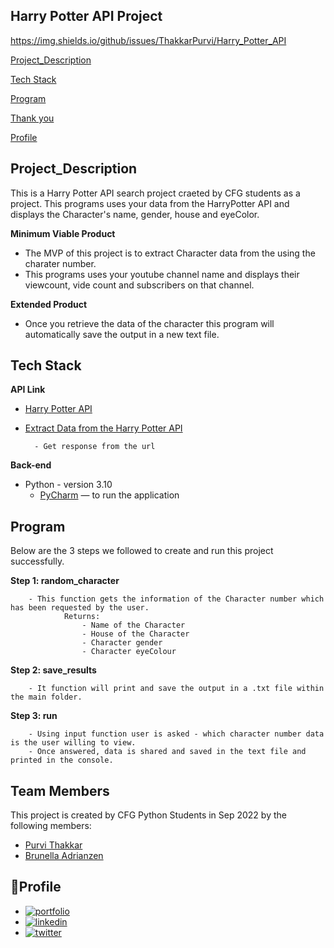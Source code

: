 ## **Harry Potter API Project**

https://img.shields.io/github/issues/ThakkarPurvi/Harry_Potter_API

[Project_Description](https://github.com/ThakkarPurvi/Harry_Potter_API#project_description)

[Tech Stack](https://github.com/ThakkarPurvi/Harry_Potter_API#tech-stack)

[Program](https://github.com/ThakkarPurvi/Harry_Potter_API#program)

[Thank you](https://github.com/ThakkarPurvi/Harry_Potter_API#team-members)

[Profile](https://github.com/ThakkarPurvi/Harry_Potter_API#profile)

## **Project_Description**

This is a Harry Potter API search project craeted by CFG students as a project. This programs uses your data from the HarryPotter API and displays the Character's name, gender, house and eyeColor. 

**Minimum Viable Product**
 - The MVP of this project is to extract Character data from the using the charater number. 
 - This programs uses your youtube channel name and displays their viewcount, vide count and subscribers on that channel. 

**Extended Product** 
- Once you retrieve the data of the character this program will automatically save the output in a new text file.

## **Tech Stack**

**API Link**

- [Harry Potter API](http://hp-api.herokuapp.com/api/characters)
- [Extract Data from the Harry Potter API](http://hp-api.herokuapp.com/api/characters/students)
        
        - Get response from the url

**Back-end**

- Python - version 3.10
    - [PyCharm](https://www.jetbrains.com/pycharm/) — to run the application 


## **Program**

Below are the 3 steps we followed to create and run this project successfully. 

**Step 1: random_character**

        - This function gets the information of the Character number which has been requested by the user.
                Returns: 
                    - Name of the Character
                    - House of the Character
                    - Character gender
                    - Character eyeColour

**Step 2: save_results**

        - It function will print and save the output in a .txt file within the main folder. 

**Step 3: run**

        - Using input function user is asked - which character number data is the user willing to view.
        - Once answered, data is shared and saved in the text file and printed in the console. 
        

## **Team Members**

This project is created by CFG Python Students in Sep 2022 by the following members:

- [Purvi Thakkar](https://www.linkedin.com/in/thakkarpurvilondon)
- [Brunella Adrianzen](https://github.com/brunella-adrianzen)


## 🔗**Profile**

 - [![portfolio](https://img.shields.io/badge/my_portfolio-000?style=for-the-badge&logo=ko-fi&logoColor=white)](https://github.com/ThakkarPurvi)
 - [![linkedin](https://img.shields.io/badge/linkedin-0A66C2?style=for-the-badge&logo=linkedin&logoColor=white)](https://www.linkedin.com/in/thakkarpurvilondon/)
 - [![twitter](https://img.shields.io/badge/twitter-1DA1F2?style=for-the-badge&logo=twitter&logoColor=white)](https://twitter.com/purvi41)
